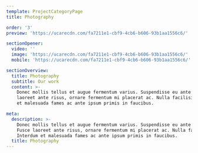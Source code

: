 ```yaml
---
template: ProjectCategoryPage
title: Photography

order: '3'
preview: 'https://ucarecdn.com/fa7211e1-cbf9-4cb6-b606-93b1aa1556c6/'

sectionOpener:
  video: ''
  image: 'https://ucarecdn.com/fa7211e1-cbf9-4cb6-b606-93b1aa1556c6/'
  mobile: 'https://ucarecdn.com/fa7211e1-cbf9-4cb6-b606-93b1aa1556c6/'

sectionOverview:
  title: Photography
  subtitle: Our work
  content: >-
    Donec mollis tellus et augue fermentum varius. Suspendisse eu ante nisi. Fusce
    laoreet ante risus, ornare fermentum mi placerat ac. Nulla facilisi. Interdum
    et malesuada fames ac ante ipsum primis in faucibus.

meta:
  description: >-
    Donec mollis tellus et augue fermentum varius. Suspendisse eu ante nisi.
    Fusce laoreet ante risus, ornare fermentum mi placerat ac. Nulla facilisi.
    Interdum et malesuada fames ac ante ipsum primis in faucibus.
  title: Photography
---
```

